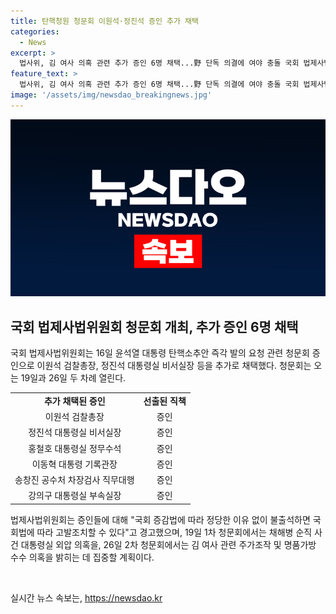 ```yaml
---
title: 탄핵청원 청문회 이원석·정진석 증인 추가 채택
categories:
  - News
excerpt: >
  법사위, 김 여사 의혹 관련 추가 증인 6명 채택...野 단독 의결에 여야 충돌 국회 법제사법위원회는 윤석열 대통령 탄핵소추안 청문회로 이원석 검찰총장 등 6명의 추가 증인 채택을 의결했다. 국민의힘은 위헌적이라며 반대하고 야당은 김 여사의 명품백 수수와 도이치모터스 주가조작 의혹을 밝혀야 한다고 주장했다. 법사위는 재석 16명 중 찬성 10명으로 증인을 결정하며, 증인들에게 김 여사 의혹을 집중 조사할 예정이다. 19일과 26일에 열릴 청문회에 대한 관심이 높아질 전망이다.
feature_text: >
  법사위, 김 여사 의혹 관련 추가 증인 6명 채택...野 단독 의결에 여야 충돌 국회 법제사법위원회는 윤석열 대통령 탄핵소추안 청문회로 이원석 검찰총장 등 6명의 추가 증인 채택을 의결했다. 국민의힘은 위헌적이라며 반대하고 야당은 김 여사의 명품백 수수와 도이치모터스 주가조작 의혹을 밝혀야 한다고 주장했다. 법사위는 재석 16명 중 찬성 10명으로 증인을 결정하며, 증인들에게 김 여사 의혹을 집중 조사할 예정이다. 19일과 26일에 열릴 청문회에 대한 관심이 높아질 전망이다.
image: '/assets/img/newsdao_breakingnews.jpg'
---
```


<p><img src="/assets/img/newsdao_breakingnews.jpg" alt="implanttips 속보" /></p>

<h2 data-ke-size="size26">국회 법제사법위원회 청문회 개최, 추가 증인 6명 채택</h2>

<p data-ke-size="size16">국회 법제사법위원회는 16일 윤석열 대통령 탄핵소추안 즉각 발의 요청 관련 청문회 증인으로 이원석 검찰총장, 정진석 대통령실 비서실장 등을 추가로 채택했다. 청문회는 오는 19일과 26일 두 차례 열린다.</p>

<table>
  <tr>
    <td style="text-align: center; height: 17px;"><b>추가 채택된 증인</b></td>
    <td style="text-align: center; height: 17px;"><b>선출된 직책</b></td>
  </tr>
  <tr>
    <td style="text-align: center; height: 17px;">이원석 검찰총장</td>
    <td style="text-align: center; height: 17px;">증인</td>
  </tr>
  <tr>
    <td style="text-align: center; height: 17px;">정진석 대통령실 비서실장</td>
    <td style="text-align: center; height: 17px;">증인</td>
  </tr>
  <tr>
    <td style="text-align: center; height: 17px;">홍철호 대통령실 정무수석</td>
    <td style="text-align: center; height: 17px;">증인</td>
  </tr>
  <tr>
    <td style="text-align: center; height: 17px;">이동혁 대통령 기록관장</td>
    <td style="text-align: center; height: 17px;">증인</td>
  </tr>
  <tr>
    <td style="text-align: center; height: 17px;">송창진 공수처 차장검사 직무대행</td>
    <td style="text-align: center; height: 17px;">증인</td>
  </tr>
  <tr>
    <td style="text-align: center; height: 17px;">강의구 대통령실 부속실장</td>
    <td style="text-align: center; height: 17px;">증인</td>
  </tr>
</table>

<p data-ke-size="size16">법제사법위원회는 증인들에 대해 "국회 증감법에 따라 정당한 이유 없이 불출석하면 국회법에 따라 고발조치할 수 있다"고 경고했으며, 19일 1차 청문회에서는 채해병 순직 사건 대통령실 외압 의혹을, 26일 2차 청문회에서는 김 여사 관련 주가조작 및 명품가방 수수 의혹을 밝히는 데 집중할 계획이다.</p>

<p data-ke-size="size16">&nbsp;</p>
실시간 뉴스 속보는, <a href="https://newsdao.kr" rel="dofollow">https://newsdao.kr</a>


